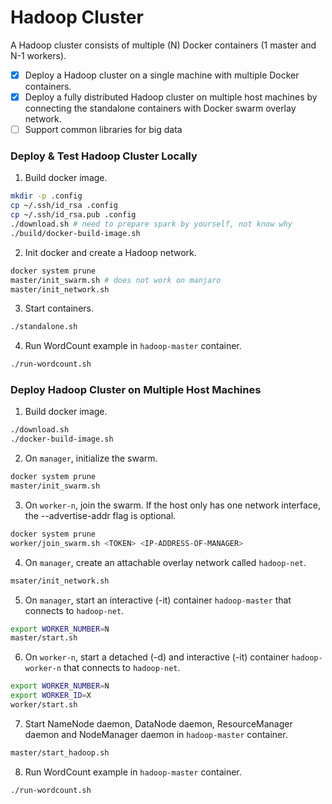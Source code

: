 # Hadoop Cluster
A Hadoop cluster consists of multiple (N) Docker containers (1 master and N-1 workers).

- [x] Deploy a Hadoop cluster on a single machine with multiple Docker containers.
- [x] Deploy a fully distributed Hadoop cluster on multiple host machines by connecting the standalone containers with Docker swarm overlay network.
- [ ] Support common libraries for big data

### Deploy & Test Hadoop Cluster Locally

1. Build docker image.
```bash
mkdir -p .config
cp ~/.ssh/id_rsa .config
cp ~/.ssh/id_rsa.pub .config
./download.sh # need to prepare spark by yourself, not know why
./build/docker-build-image.sh
```

2. Init docker and create a Hadoop network.
```bash
docker system prune
master/init_swarm.sh # does not work on manjaro
master/init_network.sh
```

3. Start containers.
```bash
./standalone.sh
```

4. Run WordCount example in `hadoop-master` container.
```bash
./run-wordcount.sh
```

### Deploy Hadoop Cluster on Multiple Host Machines

1. Build docker image.
```bash
./download.sh
./docker-build-image.sh
```

2. On `manager`, initialize the swarm.
```bash
docker system prune
master/init_swarm.sh
```

3. On `worker-n`, join the swarm. If the host only has one network interface, the --advertise-addr flag is optional.
```bash
docker system prune
worker/join_swarm.sh <TOKEN> <IP-ADDRESS-OF-MANAGER>
```

4. On `manager`, create an attachable overlay network called `hadoop-net`.
```bash
msater/init_network.sh
```

5. On `manager`, start an interactive (-it) container `hadoop-master` that connects to `hadoop-net`.
```bash
export WORKER_NUMBER=N
master/start.sh
```

6. On `worker-n`, start a detached (-d) and interactive (-it) container `hadoop-worker-n` that connects to `hadoop-net`.
```bash
export WORKER_NUMBER=N
export WORKER_ID=X
worker/start.sh
```

7. Start NameNode daemon, DataNode daemon, ResourceManager daemon and NodeManager daemon in `hadoop-master` container.
```bash
master/start_hadoop.sh
```

8. Run WordCount example in `hadoop-master` container.
```bash
./run-wordcount.sh
```
